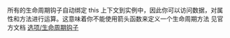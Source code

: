 所有的生命周期钩子自动绑定 this 上下文到实例中，因此你可以访问数据，对属性和方法进行运算。这意味着你不能使用箭头函数来定义一个生命周期方法
见官方文档 [选项/生命周期钩子](https://cn.vuejs.org/v2/api/#data)
